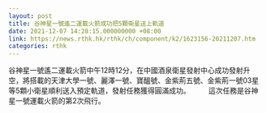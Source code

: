 ```yaml
---
layout: post
title: 谷神星一號遙二運載火箭成功把5顆衛星送上軌道
date: 2021-12-07 14:28:15.000000000 +08:00
link: https://news.rthk.hk/rthk/ch/component/k2/1623156-20211207.htm
categories: rthk
---
```


谷神星一號遙二運載火箭中午12時12分，在中國酒泉衛星發射中心成功發射升空，將搭載的天津大學一號、麗澤一號、寶醞號、金紫荊五號、金紫荊一號03星等5顆小衛星順利送入預定軌道，發射任務獲得圓滿成功。
　　
這次任務是谷神星一號運載火箭的第2次飛行。
